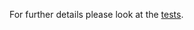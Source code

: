 For further details please look at the [tests](https://github.com/chesslab/php-chess/tree/master/tests).
